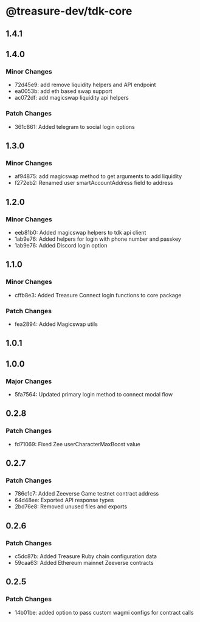 # @treasure-dev/tdk-core

## 1.4.1

## 1.4.0

### Minor Changes

- 72d45e9: add remove liquidity helpers and API endpoint
- ea0053b: add eth based swap support
- ac072df: add magicswap liquidity api helpers

### Patch Changes

- 361c861: Added telegram to social login options

## 1.3.0

### Minor Changes

- af94875: add magicswap method to get arguments to add liquidity
- f272eb2: Renamed user smartAccountAddress field to address

## 1.2.0

### Minor Changes

- eeb81b0: Added magicswap helpers to tdk api client
- 1ab9e76: Added helpers for login with phone number and passkey
- 1ab9e76: Added Discord login option

## 1.1.0

### Minor Changes

- cffb8e3: Added Treasure Connect login functions to core package

### Patch Changes

- fea2894: Added Magicswap utils

## 1.0.1

## 1.0.0

### Major Changes

- 5fa7564: Updated primary login method to connect modal flow

## 0.2.8

### Patch Changes

- fd71069: Fixed Zee userCharacterMaxBoost value

## 0.2.7

### Patch Changes

- 786c1c7: Added Zeeverse Game testnet contract address
- 64d48ee: Exported API response types
- 2bd76e8: Removed unused files and exports

## 0.2.6

### Patch Changes

- c5dc87b: Added Treasure Ruby chain configuration data
- 59caa63: Added Ethereum mainnet Zeeverse contracts

## 0.2.5

### Patch Changes

- 14b01be: added option to pass custom wagmi configs for contract calls
